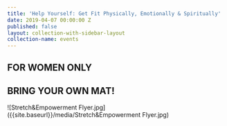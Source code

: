```yaml
---
title: 'Help Yourself: Get Fit Physically, Emotionally & Spiritually'
date: 2019-04-07 00:00:00 Z
published: false
layout: collection-with-sidebar-layout
collection-name: events
---
```


## FOR WOMEN ONLY  
## BRING YOUR OWN MAT!

![Stretch&Empowerment Flyer.jpg]({{site.baseurl}}/media/Stretch&Empowerment Flyer.jpg)
